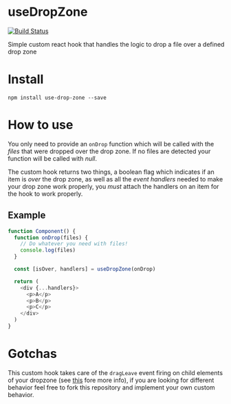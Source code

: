 # useDropZone

[![Build Status](https://travis-ci.org/sbaidon/useDropZone.svg?branch=master)](https://travis-ci.org/sbaidon/useDropZone)

Simple custom react hook that handles the logic to drop a file over a defined drop zone

# Install

`npm install use-drop-zone --save`

# How to use

You only need to provide an `onDrop` function which will be called with the _files_ that were dropped over the drop zone. If no files are detected your function will be called with _null_.

The custom hook returns two things, a boolean flag which indicates if an item is _over_ the drop zone, as well as all the _event handlers_ needed to make your drop zone work properly, you _must_ attach the handlers on an item for the hook to work properly.

## Example

```javascript
function Component() {
  function onDrop(files) {
    // Do whatever you need with files!
    console.log(files)
  }

  const [isOver, handlers] = useDropZone(onDrop)

  return (
    <div {...handlers}>
      <p>A</p>
      <p>B</p>
      <p>C</p>
    </div>
  )
}
```

# Gotchas

This custom hook takes care of the `dragLeave` event firing on child elements of your dropzone (see [this](https://stackoverflow.com/questions/7110353/html5-dragleave-fired-when-hovering-a-child-element) fore more info), if you are looking for different behavior feel free to fork this repository and implement your own custom behavior.
